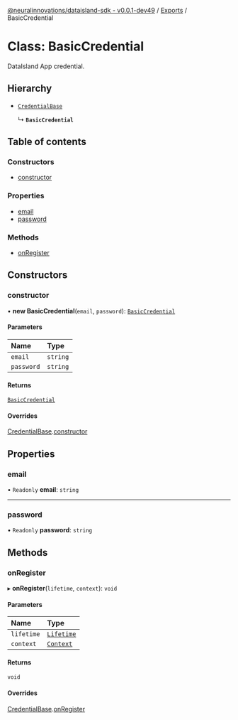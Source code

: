 [@neuralinnovations/dataisland-sdk - v0.0.1-dev49](../../README.md) / [Exports](../modules.md) / BasicCredential

# Class: BasicCredential

DataIsland App credential.

## Hierarchy

- [`CredentialBase`](CredentialBase.md)

  ↳ **`BasicCredential`**

## Table of contents

### Constructors

- [constructor](BasicCredential.md#constructor)

### Properties

- [email](BasicCredential.md#email)
- [password](BasicCredential.md#password)

### Methods

- [onRegister](BasicCredential.md#onregister)

## Constructors

### constructor

• **new BasicCredential**(`email`, `password`): [`BasicCredential`](BasicCredential.md)

#### Parameters

| Name | Type |
| :------ | :------ |
| `email` | `string` |
| `password` | `string` |

#### Returns

[`BasicCredential`](BasicCredential.md)

#### Overrides

[CredentialBase](CredentialBase.md).[constructor](CredentialBase.md#constructor)

## Properties

### email

• `Readonly` **email**: `string`

___

### password

• `Readonly` **password**: `string`

## Methods

### onRegister

▸ **onRegister**(`lifetime`, `context`): `void`

#### Parameters

| Name | Type |
| :------ | :------ |
| `lifetime` | [`Lifetime`](Lifetime.md) |
| `context` | [`Context`](Context.md) |

#### Returns

`void`

#### Overrides

[CredentialBase](CredentialBase.md).[onRegister](CredentialBase.md#onregister)
